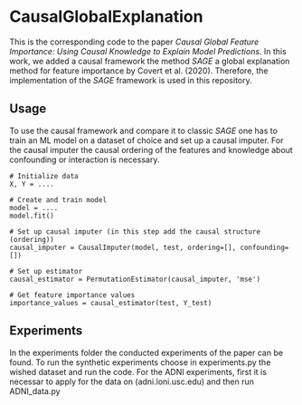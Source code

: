 # CausalGlobalExplanation

This is the corresponding code to the paper *Causal Global Feature Importance: Using Causal
Knowledge to Explain Model Predictions*. In this work, we added a causal framework the method *SAGE* a global explanation method for feature importance by Covert et al. (2020). Therefore, the implementation of the *SAGE* framework is used in this repository.

## Usage

To use the causal framework and compare it to classic *SAGE* one has to train an ML model on a dataset of choice and set up a causal imputer. For the causal imputer the causal ordering of the features and knowledge about confounding or interaction is necessary.

```
# Initialize data
X, Y = ....

# Create and train model
model = ....
model.fit()

# Set up causal imputer (in this step add the causal structure (ordering))
causal_imputer = CausalImputer(model, test, ordering=[], confounding=[])

# Set up estimator
causal_estimator = PermutationEstimator(causal_imputer, 'mse')

# Get feature importance values
importance_values = causal_estimator(test, Y_test)

```

## Experiments
In the experiments folder the conducted experiments of the paper can be found. To run the synthetic experiments choose in experiments.py the wished dataset and run the code.
For the ADNI experiments, first it is necessar to apply for the data on (adni.loni.usc.edu) and then run ADNI_data.py

